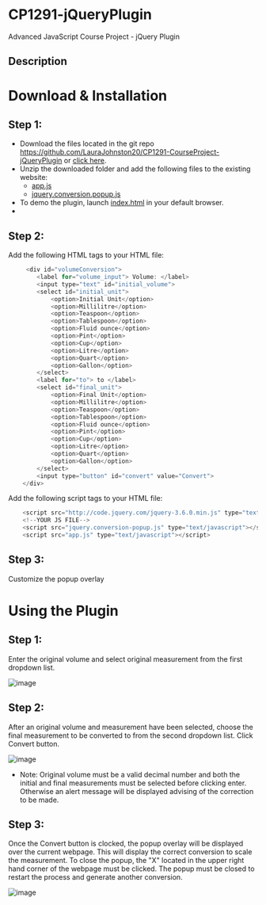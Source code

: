 # CP1291-jQueryPlugin
Advanced JavaScript Course Project - jQuery Plugin

## Description
# Download & Installation
## Step 1:
* Download the files located in the git repo https://github.com/LauraJohnston20/CP1291-CourseProject-jQueryPlugin or [click here](https://github.com/LauraJohnston20/CP1291-CourseProject-JQueryPlugin/archive/refs/heads/main.zip).
* Unzip the downloaded folder and add the following files to the existing website: 
  * [app.js](https://github.com/LauraJohnston20/CP1291-CourseProject-JQueryPlugin/blob/main/app.js)
  * [jquery.conversion.popup.js](https://github.com/LauraJohnston20/CP1291-CourseProject-JQueryPlugin/blob/main/jquery.conversion-popup.js)
* To demo the plugin, launch [index.html](https://github.com/LauraJohnston20/CP1291-CourseProject-JQueryPlugin/blob/main/index.html) in your default browser.
* 
## Step 2:
Add the following HTML tags to your HTML file:
```javascript
     <div id="volumeConversion">
        <label for="volume_input"> Volume: </label>
        <input type="text" id="initial_volume">
        <select id="initial_unit">
            <option>Initial Unit</option>
            <option>Millilitre</option>
            <option>Teaspoon</option>
            <option>Tablespoon</option>
            <option>Fluid ounce</option>
            <option>Pint</option>
            <option>Cup</option>
            <option>Litre</option>
            <option>Quart</option>
            <option>Gallon</option>
        </select>
        <label for="to"> to </label>
        <select id="final_unit">
            <option>Final Unit</option>
            <option>Millilitre</option>
            <option>Teaspoon</option>
            <option>Tablespoon</option>
            <option>Fluid ounce</option>
            <option>Pint</option>
            <option>Cup</option>
            <option>Litre</option>
            <option>Quart</option>
            <option>Gallon</option>
        </select>
        <input type="button" id="convert" value="Convert">
    </div>
```
Add the following script tags to your HTML file:
```javascript
    <script src="http://code.jquery.com/jquery-3.6.0.min.js" type="text/javascript"></script> 
    <!--YOUR JS FILE-->
    <script src="jquery.conversion-popup.js" type="text/javascript"></script>
    <script src="app.js" type="text/javascript"></script>
```
## Step 3:
Customize the popup overlay

# Using the Plugin
## Step 1:
Enter the original volume and select original measurement from the first dropdown list.

![image](https://user-images.githubusercontent.com/95102375/162336423-dd15a9e6-5275-412f-b249-1fbfdef52f1c.png)

## Step 2:
After an original volume and measurement have been selected, choose the final measurement to be converted to from the second dropdown list. Click Convert button.

![image](https://user-images.githubusercontent.com/95102375/162336453-be6f378a-0e32-4a5c-a0d3-fe612d7dedb2.png)

* Note: Original volume must be a valid decimal number and both the initial and final measurements must be selected before 
clicking enter. Otherwise an alert message will be displayed advising of the correction to be made.
## Step 3: 
Once the Convert button is clocked, the popup overlay will be displayed over the current webpage. This will display the correct conversion to scale the measurement. To close the popup, the "X" located in the upper right hand corner of the webpage must be clicked. The popup must be closed to restart the process and generate another conversion.

![image](https://user-images.githubusercontent.com/95102375/162336595-454490a9-3d52-4617-b8fa-1ec7255c059d.png)

